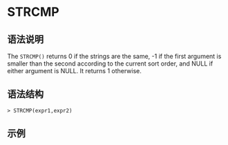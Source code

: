 # **STRCMP**

## **语法说明**

The `STRCMP()` returns 0 if the strings are the same, -1 if the first argument is smaller than the second according to the current sort order, and NULL if either argument is NULL. It returns 1 otherwise.

## **语法结构**

```
> STRCMP(expr1,expr2)
```

## **示例**

```sql
```
